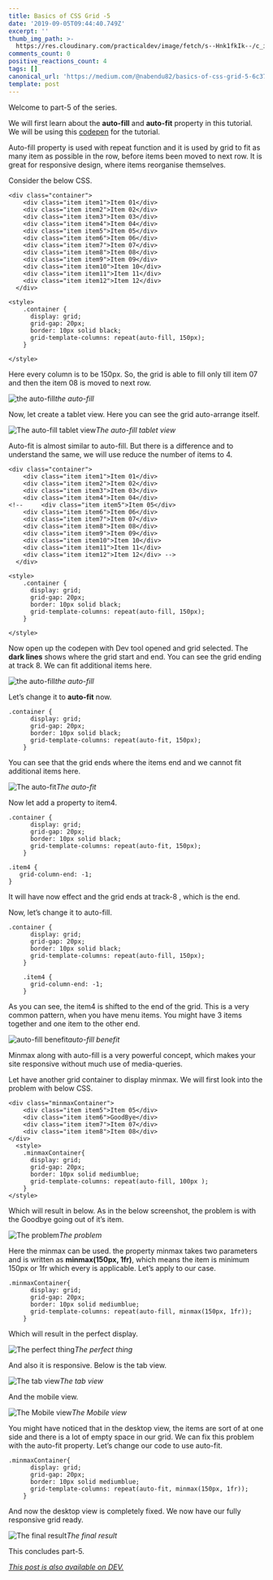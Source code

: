 ```yaml
---
title: Basics of CSS Grid -5
date: '2019-09-05T09:44:40.749Z'
excerpt: ''
thumb_img_path: >-
  https://res.cloudinary.com/practicaldev/image/fetch/s--Hnk1fkIk--/c_imagga_scale,f_auto,fl_progressive,h_420,q_auto,w_1000/https://res.cloudinary.com/practicaldev/image/fetch/s--1rcA2eJe--/c_imagga_scale%2Cf_auto%2Cfl_progressive%2Ch_420%2Cq_auto%2Cw_1000/https://thepracticaldev.s3.amazonaws.com/i/pivesiml2dx1799oykej.jpeg
comments_count: 0
positive_reactions_count: 4
tags: []
canonical_url: 'https://medium.com/@nabendu82/basics-of-css-grid-5-6c37b23819a6'
template: post
---
```

Welcome to part-5 of the series.

We will first learn about the **auto-fill** and **auto-fit** property in this tutorial. We will be using this [codepen](https://codepen.io/nabendu82/full/MqOZjo/) for the tutorial.

Auto-fill property is used with repeat function and it is used by grid to fit as many item as possible in the row, before items been moved to next row. It is great for responsive design, where items reorganise themselves.

Consider the below CSS.

    <div class="container">
        <div class="item item1">Item 01</div>
        <div class="item item2">Item 02</div>
        <div class="item item3">Item 03</div>
        <div class="item item4">Item 04</div>
        <div class="item item5">Item 05</div>
        <div class="item item6">Item 06</div>
        <div class="item item7">Item 07</div>
        <div class="item item8">Item 08</div>
        <div class="item item9">Item 09</div>
        <div class="item item10">Item 10</div>
        <div class="item item11">Item 11</div>
        <div class="item item12">Item 12</div>
      </div>

    <style>
        .container {
          display: grid;
          grid-gap: 20px;
          border: 10px solid black;
          grid-template-columns: repeat(auto-fill, 150px);
        }

    </style>

Here every column is to be 150px. So, the grid is able to fill only till item 07 and then the item 08 is moved to next row.

![the auto-fill](https://cdn-images-1.medium.com/max/5760/1*F1JPPjW7CvDnSJY8Scy0Lw.png)*the auto-fill*

Now, let create a tablet view. Here you can see the grid auto-arrange itself.

![The auto-fill tablet view](https://cdn-images-1.medium.com/max/3144/1*8muXCJfNJg6-Vd6bNazPmg.png)*The auto-fill tablet view*

Auto-fit is almost similar to auto-fill. But there is a difference and to understand the same, we will use reduce the number of items to 4.

    <div class="container">
        <div class="item item1">Item 01</div>
        <div class="item item2">Item 02</div>
        <div class="item item3">Item 03</div>
        <div class="item item4">Item 04</div>
    <!--     <div class="item item5">Item 05</div>
        <div class="item item6">Item 06</div>
        <div class="item item7">Item 07</div>
        <div class="item item8">Item 08</div>
        <div class="item item9">Item 09</div>
        <div class="item item10">Item 10</div>
        <div class="item item11">Item 11</div>
        <div class="item item12">Item 12</div> -->
      </div>

    <style>
        .container {
          display: grid;
          grid-gap: 20px;
          border: 10px solid black;
          grid-template-columns: repeat(auto-fill, 150px);
        }

    </style>

Now open up the codepen with Dev tool opened and grid selected. The **dark lines** shows where the grid start and end. You can see the grid ending at track 8. We can fit additional items here.

![the auto-fill](https://cdn-images-1.medium.com/max/5760/1*QSS_4XGYsLrJ5YEpQm6oQw.png)*the auto-fill*

Let’s change it to **auto-fit** now.

    .container {
          display: grid;
          grid-gap: 20px;
          border: 10px solid black;
          grid-template-columns: repeat(auto-fit, 150px);
        }

You can see that the grid ends where the items end and we cannot fit additional items here.

![The auto-fit](https://cdn-images-1.medium.com/max/5760/1*pkGLYZT7auR97xGz92ARIw.png)*The auto-fit*

Now let add a property to item4.

    .container {
          display: grid;
          grid-gap: 20px;
          border: 10px solid black;
          grid-template-columns: repeat(auto-fit, 150px);
        }

    .item4 {
       grid-column-end: -1;
    }

It will have now effect and the grid ends at track-8 , which is the end.

Now, let’s change it to auto-fill.

    .container {
          display: grid;
          grid-gap: 20px;
          border: 10px solid black;
          grid-template-columns: repeat(auto-fill, 150px);
        }
        
        .item4 {
          grid-column-end: -1;
        }

As you can see, the item4 is shifted to the end of the grid. This is a very common pattern, when you have menu items. You might have 3 items together and one item to the other end.

![auto-fill benefit](https://cdn-images-1.medium.com/max/5760/1*a-gD_Bk12vgD-nyjiFrfkg.png)*auto-fill benefit*

Minmax along with auto-fill is a very powerful concept, which makes your site responsive without much use of media-queries.

Let have another grid container to display minmax. We will first look into the problem with below CSS.

    <div class="minmaxContainer">
        <div class="item item5">Item 05</div>
        <div class="item item6">GoodBye</div>
        <div class="item item7">Item 07</div>
        <div class="item item8">Item 08</div>
    </div>
      <style>
        .minmaxContainer{
          display: grid;
          grid-gap: 20px;
          border: 10px solid mediumblue;
          grid-template-columns: repeat(auto-fill, 100px );
        }
    </style>

Which will result in below. As in the below screenshot, the problem is with the Goodbye going out of it’s item.

![The problem](https://cdn-images-1.medium.com/max/5760/1*TXFdA0gMH2ChPqD-J27e_w.png)*The problem*

Here the minmax can be used. the property minmax takes two parameters and is written as **minmax(150px, 1fr)**, which means the item is minimum 150px or 1fr which every is applicable. Let’s apply to our case.

    .minmaxContainer{
          display: grid;
          grid-gap: 20px;
          border: 10px solid mediumblue;
          grid-template-columns: repeat(auto-fill, minmax(150px, 1fr));
        }

Which will result in the perfect display.

![The perfect thing](https://cdn-images-1.medium.com/max/5760/1*NiS3Y37UUpyZLMrHaZge4w.png)*The perfect thing*

And also it is responsive. Below is the tab view.

![The tab view](https://cdn-images-1.medium.com/max/3252/1*GkcwVhVyTalq1Rj4rgdHgg.png)*The tab view*

And the mobile view.

![The Mobile view](https://cdn-images-1.medium.com/max/2000/1*nkzvaraRa3Lfwr6d018Qew.png)*The Mobile view*

You might have noticed that in the desktop view, the items are sort of at one side and there is a lot of empty space in our grid.
We can fix this problem with the auto-fit property. Let’s change our code to use auto-fit.

    .minmaxContainer{
          display: grid;
          grid-gap: 20px;
          border: 10px solid mediumblue;
          grid-template-columns: repeat(auto-fit, minmax(150px, 1fr));
        }

And now the desktop view is completely fixed. We now have our fully responsive grid ready.

![The final result](https://cdn-images-1.medium.com/max/5760/1*k8JJSjU9No07FMKbh-v0Og.png)*The final result*

This concludes part-5.


*[This post is also available on DEV.](https://dev.to/nabendu82/basics-of-css-grid-5-1kh3)*


<script>
const parent = document.getElementsByTagName('head')[0];
const script = document.createElement('script');
script.type = 'text/javascript';
script.src = 'https://cdnjs.cloudflare.com/ajax/libs/iframe-resizer/4.1.1/iframeResizer.min.js';
script.charset = 'utf-8';
script.onload = function() {
    window.iFrameResize({}, '.liquidTag');
};
parent.appendChild(script);
</script>    
